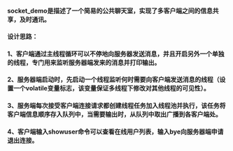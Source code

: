 #### socket_demo是描述了一个简易的公共聊天室，实现了多客户端之间的信息共享，及时通讯。

#### 设计思路：
#### 1、客户端通过主线程循环可以不停地向服务器发送消息，并且开启另外一个单独的线程，专门用来监听服务器端发来的消息并打印输出。
#### 2、服务器端启动时，先启动一个线程监听何时需要向客户端发送消息的线程（设置一个volatile变量标志，该变量保证多线程下修改对其他线程的可见性）。
#### 3、服务端每次接受客户端连接请求都创建线程任务加入线程池并执行，该任务将客户端信息顺序存入队列中，当需要输出时，从队列中取出广播到各客户端处。
#### 4、客户端输入showuser命令可以查看在线用户列表，输入bye向服务器端申请退出连接。

